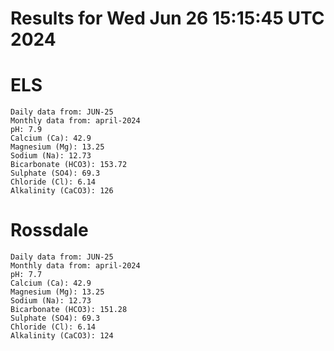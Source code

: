 # Results for Wed Jun 26 15:15:45 UTC 2024
# ELS
```
Daily data from: JUN-25
Monthly data from: april-2024
pH: 7.9
Calcium (Ca): 42.9
Magnesium (Mg): 13.25
Sodium (Na): 12.73
Bicarbonate (HCO3): 153.72
Sulphate (SO4): 69.3
Chloride (Cl): 6.14
Alkalinity (CaCO3): 126
```
# Rossdale
```
Daily data from: JUN-25
Monthly data from: april-2024
pH: 7.7
Calcium (Ca): 42.9
Magnesium (Mg): 13.25
Sodium (Na): 12.73
Bicarbonate (HCO3): 151.28
Sulphate (SO4): 69.3
Chloride (Cl): 6.14
Alkalinity (CaCO3): 124
```
